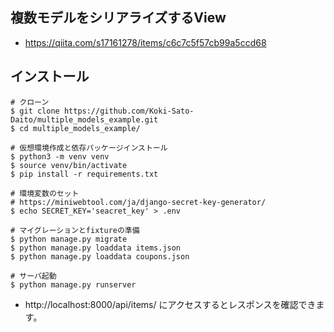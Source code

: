 ## 複数モデルをシリアライズするView
- https://qiita.com/s17161278/items/c6c7c5f57cb99a5ccd68

## インストール
```
# クローン
$ git clone https://github.com/Koki-Sato-Daito/multiple_models_example.git
$ cd multiple_models_example/

# 仮想環境作成と依存パッケージインストール
$ python3 -m venv venv
$ source venv/bin/activate
$ pip install -r requirements.txt

# 環境変数のセット
# https://miniwebtool.com/ja/django-secret-key-generator/
$ echo SECRET_KEY='seacret_key' > .env

# マイグレーションとfixtureの準備
$ python manage.py migrate
$ python manage.py loaddata items.json
$ python manage.py loaddata coupons.json

# サーバ起動
$ python manage.py runserver
```
- http://localhost:8000/api/items/ にアクセスするとレスポンスを確認できます。
